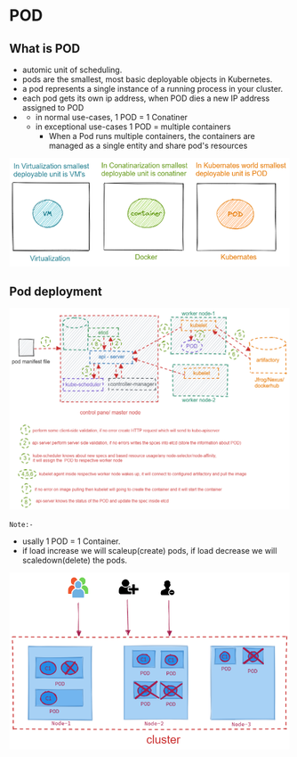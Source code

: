 # POD

## What is POD

>
* automic unit of scheduling.
* pods are the smallest, most basic deployable objects in Kubernetes.
* a pod represents a single instance of a running process in your cluster.
* each pod gets its own ip address, when POD dies a new IP address assigned to POD
*  
  * in normal use-cases, 1 POD = 1 Conatiner
  * in exceptional use-cases 1 POD = multiple containers
    * When a Pod runs multiple containers, the containers are managed as a single entity and share   pod's resources

![smalles_unit](../img/pod/unit.png)


## Pod deployment 

![smalles_unit](../img/pod/pod_deployment.png)

`Note:-`

* usally 1 POD = 1 Container.
* if load increase we will scaleup(create) pods, if load decrease we will scaledown(delete) the pods.

![pod_scaling](../img/pod/pod_scaling.png)
